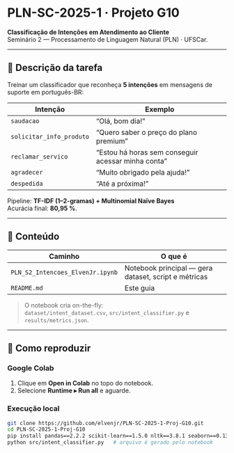 # PLN-SC-2025-1 · Projeto G10  
**Classificação de Intenções em Atendimento ao Cliente**  
Seminário 2 — Processamento de Linguagem Natural (PLN) · UFSCar.

---

## 📌 Descrição da tarefa
Treinar um classificador que reconheça **5 intenções** em mensagens de suporte em português-BR:

| Intenção                 | Exemplo                                          |
|--------------------------|--------------------------------------------------|
| `saudacao`               | “Olá, bom dia!”                                  |
| `solicitar_info_produto` | “Quero saber o preço do plano premium”           |
| `reclamar_servico`       | “Estou há horas sem conseguir acessar minha conta”|
| `agradecer`              | “Muito obrigado pela ajuda!”                     |
| `despedida`              | “Até a próxima!”                                 |

Pipeline: **TF-IDF (1–2-gramas) + Multinomial Naïve Bayes**  
Acurácia final: **80,95 %**.

---

## 📂 Conteúdo
| Caminho                           | O que é                          |
|-----------------------------------|----------------------------------|
| `PLN_S2_Intencoes_ElvenJr.ipynb`  | Notebook principal — gera dataset, script e métricas |
| `README.md`                       | Este guia                        |

> O notebook cria on-the-fly:  
> `dataset/intent_dataset.csv`, `src/intent_classifier.py` e `results/metrics.json`.

---

## 🚀 Como reproduzir

### Google Colab
1. Clique em **Open in Colab** no topo do notebook.  
2. Selecione **Runtime ▸ Run all** e aguarde.

### Execução local
```bash
git clone https://github.com/elvenjr/PLN-SC-2025-1-Proj-G10.git
cd PLN-SC-2025-1-Proj-G10
pip install pandas==2.2.2 scikit-learn==1.5.0 nltk==3.8.1 seaborn==0.13.2 matplotlib==3.9.0
python src/intent_classifier.py   # arquivo é gerado pelo notebook
